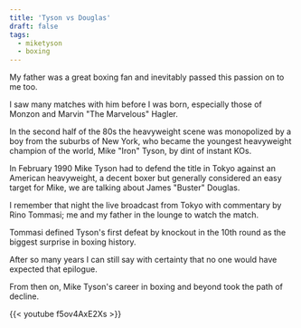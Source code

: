 ```yaml
---
title: 'Tyson vs Douglas'
draft: false
tags:
  - miketyson
  - boxing
---
```


My father was a great boxing fan and inevitably passed this passion on to me too.

I saw many matches with him before I was born, especially those of Monzon and Marvin "The Marvelous" Hagler.

In the second half of the 80s the heavyweight scene was monopolized by a boy from the suburbs of New York, who became the youngest heavyweight champion of the world, Mike "Iron" Tyson, by dint of instant KOs.

In February 1990 Mike Tyson had to defend the title in Tokyo against an American heavyweight, a decent boxer but generally considered an easy target for Mike, we are talking about James "Buster" Douglas.

I remember that night the live broadcast from Tokyo with commentary by Rino Tommasi; me and my father in the lounge to watch the match.

Tommasi defined Tyson's first defeat by knockout in the 10th round as the biggest surprise in boxing history.

After so many years I can still say with certainty that no one would have expected that epilogue.

From then on, Mike Tyson's career in boxing and beyond took the path of decline.

{{< youtube f5ov4AxE2Xs >}}
